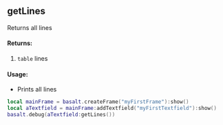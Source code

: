 ## getLines
Returns all lines

#### Returns:
1. `table` lines

#### Usage:
* Prints all lines
```lua
local mainFrame = basalt.createFrame("myFirstFrame"):show()
local aTextfield = mainFrame:addTextfield("myFirstTextfield"):show()
basalt.debug(aTextfield:getLines())
```